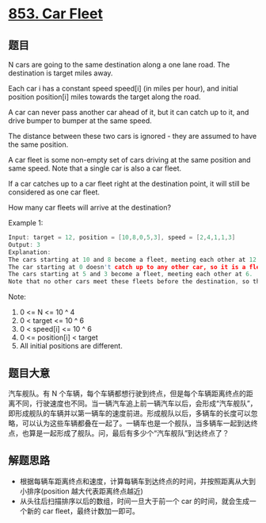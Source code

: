 # [853. Car Fleet](https://leetcode.com/problems/car-fleet/)

## 题目

N cars are going to the same destination along a one lane road.  The destination is target miles away.

Each car i has a constant speed speed[i] (in miles per hour), and initial position position[i] miles towards the target along the road.

A car can never pass another car ahead of it, but it can catch up to it, and drive bumper to bumper at the same speed.

The distance between these two cars is ignored - they are assumed to have the same position.

A car fleet is some non-empty set of cars driving at the same position and same speed.  Note that a single car is also a car fleet.

If a car catches up to a car fleet right at the destination point, it will still be considered as one car fleet.


How many car fleets will arrive at the destination?

 

Example 1:

```c
Input: target = 12, position = [10,8,0,5,3], speed = [2,4,1,1,3]
Output: 3
Explanation:
The cars starting at 10 and 8 become a fleet, meeting each other at 12.
The car starting at 0 doesn't catch up to any other car, so it is a fleet by itself.
The cars starting at 5 and 3 become a fleet, meeting each other at 6.
Note that no other cars meet these fleets before the destination, so the answer is 3.
```

Note:

1. 0 <= N <= 10 ^ 4
2. 0 < target <= 10 ^ 6
3. 0 < speed[i] <= 10 ^ 6
4. 0 <= position[i] < target
5. All initial positions are different.


## 题目大意

汽车舰队。有 N 个车辆，每个车辆都想行驶到终点，但是每个车辆距离终点的距离不同，行驶速度也不同。当一辆汽车追上前一辆汽车以后，会形成“汽车舰队”，即形成舰队的车辆并以第一辆车的速度前进。形成舰队以后，多辆车的长度可以忽略，可以认为这些车辆都叠在一起了。一辆车也是一个舰队，当多辆车一起到达终点，也算是一起形成了舰队。问，最后有多少个“汽车舰队”到达终点了？


## 解题思路

- 根据每辆车距离终点和速度，计算每辆车到达终点的时间，并按照距离从大到小排序(position 越大代表距离终点越近)
- 从头往后扫描排序以后的数组，时间一旦大于前一个 car 的时间，就会生成一个新的 car fleet，最终计数加一即可。


